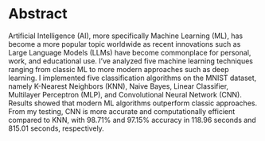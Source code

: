 # Abstract
Artificial Intelligence (AI), more specifically Machine Learning (ML), has become a more popular topic worldwide as recent innovations such as Large Language Models (LLMs) have become commonplace for personal, work, and educational use. I’ve analyzed five machine learning techniques ranging from classic ML to more modern approaches such as deep learning. I implemented five classification algorithms on the MNIST dataset, namely K-Nearest Neighbors (KNN), Naive Bayes, Linear Classifier, Multilayer Perceptron (MLP), and Convolutional Neural Network (CNN). Results showed that modern ML algorithms outperform classic approaches. From my testing, CNN is more accurate and computationally efficient compared to KNN, with 98.71% and 97.15% accuracy in 118.96 seconds and 815.01 seconds, respectively.